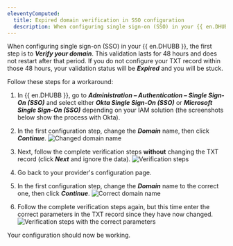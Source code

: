 ```yaml
---
eleventyComputed:
  title: Expired domain verification in SSO configuration
  description: When configuring single sign-on (SSO) in your {{ en.DHUBB }}, the first step is to verify your domain. This validation lasts for 48 hours and does not restart after that period. If you do not configure your TXT record within those 48 hours, your validation status will be expired and you will be stuck.
---
```

When configuring single sign-on (SSO) in your {{ en.DHUBB }}, the first step is to ***Verify your domain***. This validation lasts for 48 hours and does not restart after that period. If you do not configure your TXT record within those 48 hours, your validation status will be ***Expired*** and you will be stuck.

Follow these steps for a workaround:

1. In {{ en.DHUBB }}, go to ***Administration – Authentication – Single Sign-On (SSO)*** and select either ***Okta Single Sign-On (SSO)*** or ***Microsoft Single Sign-On (SSO)*** depending on your IAM solution (the screenshots below show the process with Okta).
1. In the first configuration step, change the ***Domain*** name, then click ***Continue***.
![Changed domain name](https://cdnweb.devolutions.net/docs/docs_en_kb_KB2243.png)

1. Next, follow the complete verification steps **without** changing the TXT record (click ***Next*** and ignore the data).
![Verification steps](https://cdnweb.devolutions.net/docs/docs_en_kb_KB2244.png)

1. Go back to your provider's configuration page.
1. In the first configuration step, change the ***Domain*** name to the correct one, then click ***Continue***.
![Correct domain name](https://cdnweb.devolutions.net/docs/docs_en_kb_KB2245.png)

1. Follow the complete verification steps again, but this time enter the correct parameters in the TXT record since they have now changed.
![Verification steps with the correct parameters](https://cdnweb.devolutions.net/docs/docs_en_kb_KB2246.png)

Your configuration should now be working.
